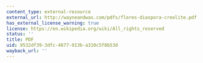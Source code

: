 ```yaml
---
content_type: external-resource
external_url: http://wayneandwax.com/pdfs/flores-diaspora-creolite.pdf
has_external_license_warning: true
license: https://en.wikipedia.org/wiki/All_rights_reserved
status: ''
title: PDF
uid: 9532df39-3dfc-4677-913b-a310c5f8b53d
wayback_url: ''
---
```

